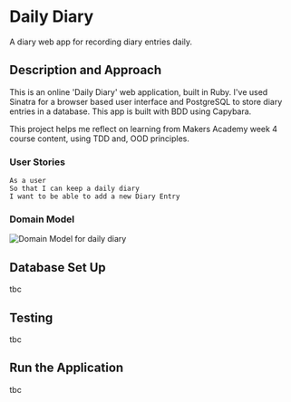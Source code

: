 # Daily Diary

A diary web app for recording diary entries daily.

## Description and Approach

This is an online 'Daily Diary' web application, built in Ruby.  I've used Sinatra for a browser based user interface and PostgreSQL to store diary entries in a database.
This app is built with BDD using Capybara.

This project helps me reflect on learning from Makers Academy week 4 course content, using TDD and, OOD principles.

### User Stories

```
As a user
So that I can keep a daily diary
I want to be able to add a new Diary Entry
```

<!-- ```
As a user
So that I can identify my entry in future
I want to give each Diary Entry a title
``` -->

<!-- ```
As a user
So that I can browse my previous entries
I want to see a list of Diary Entry Titles
``` -->

<!-- ```
As a user
So that I can read my previous entries
I want to click on a title to see the full Diary Entry
``` -->

### Domain Model

![Domain Model for daily diary](https://thepracticaldev.s3.amazonaws.com/i/nf1c4pyxqxlj5vs32ovc.png)


## Database Set Up

tbc

## Testing

tbc

## Run the Application

tbc